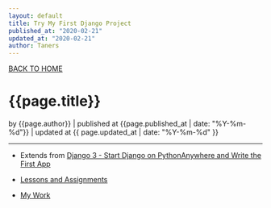 ```yaml
---
layout: default
title: Try My First Django Project
published_at: "2020-02-21"
updated_at: "2020-02-21"
author: Taners
---
```


[BACK TO HOME](https://tane-rs.github.io)

# {{page.title}}

by {{page.author}} |
published at {{page.published_at | date: "%Y-%m-%d"}} |
updated at {{ page.updated_at | date: "%Y-%m-%d" }}

---

- Extends from [Django 3 - Start Django on PythonAnywhere and Write the First App](https://tane-rs.github.io/2020/02/11/00.html)

- [Lessons and Assignments](https://www.dj4e.com/)

- [My Work](https://github.com/tane-rs/djProjects_onPyAnyw)